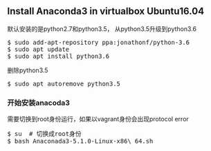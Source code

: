 ## Install Anaconda3 in virtualbox Ubuntu16.04

默认安装的是python2.7和python3.5，
从python3.5升级到python3.6

<pre>
$ sudo add-apt-repository ppa:jonathonf/python-3.6
$ sudo apt update
$ sudo apt install python3.6
</pre>

删除python3.5
<pre>
$ sudo apt autoremove python3.5
</pre>


### 开始安装anacoda3

需要切换到root身份运行，如果以vagrant身份会出现protocol error

<pre>
$ su  # 切换成root身份
$ bash Anaconada3-5.1.0-Linux-x86\_64.sh
</pre>
